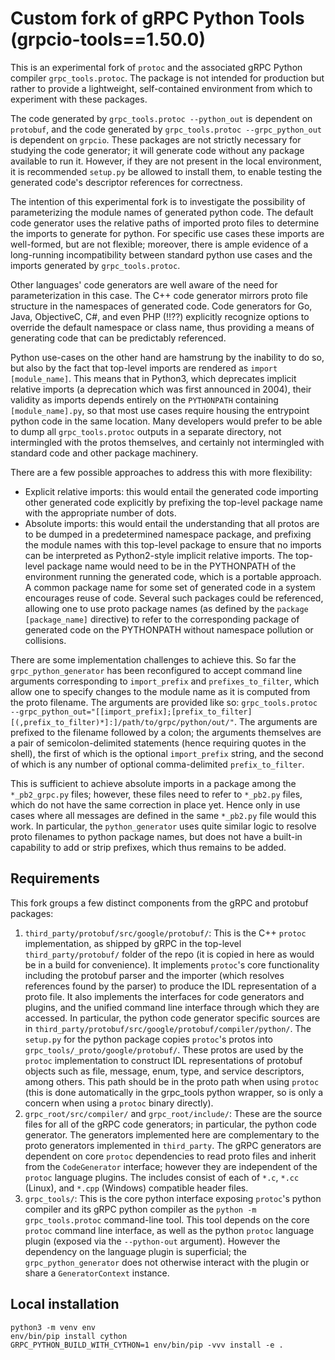 # Custom fork of gRPC Python Tools (grpcio-tools==1.50.0)

This is an experimental fork of `protoc` and the associated gRPC Python compiler `grpc_tools.protoc`.
The package is not intended for production but rather to provide a lightweight, self-contained environment from which to experiment with these packages.

The code generated by `grpc_tools.protoc --python_out` is dependent on `protobuf`, and the code generated by `grpc_tools.protoc --grpc_python_out` is dependent on `grpcio`. These packages are not strictly necessary for studying the code generator; it will generate code without any package available to run it. However, if they are not present in the local environment, it is recommended `setup.py` be allowed to install them, to enable testing the generated code's descriptor references for correctness.

The intention of this experimental fork is to investigate the possibility of parameterizing the module names of generated python code. The default code generator uses the relative paths of imported proto files to determine the imports to generate for python. For specific use cases these imports are well-formed, but are not flexible; moreover, there is ample evidence of a long-running incompatibility between standard python use cases and the imports generated by `grpc_tools.protoc`.

Other languages' code generators are well aware of the need for parameterization in this case. The C++ code generator mirrors proto file structure in the namespaces of generated code. Code generators for Go, Java, ObjectiveC, C#, and even PHP (!!??) explicitly recognize options to override the default namespace or class name, thus providing a means of generating code that can be predictably referenced.

Python use-cases on the other hand are hamstrung by the inability to do so, but also by the fact that top-level imports are rendered as `import [module_name]`. This means that in Python3, which deprecates implicit relative imports (a deprecation which was first announced in 2004), their validity as imports depends entirely on the `PYTHONPATH` containing `[module_name].py`, so that most use cases require housing the entrypoint python code in the same location. Many developers would prefer to be able to dump all `grpc_tools.protoc` outputs in a separate directory, not intermingled with the protos themselves, and certainly not intermingled with standard code and other package machinery.

There are a few possible approaches to address this with more flexibility:
- Explicit relative imports: this would entail the generated code importing other generated code explicitly by prefixing the top-level package name with the appropriate number of dots.
- Absolute imports: this would entail the understanding that all protos are to be dumped in a predetermined namespace package, and prefixing the module names with this top-level package to ensure that no imports can be interpreted as Python2-style implicit relative imports. The top-level package name would need to be in the PYTHONPATH of the environment running the generated code, which is a portable approach. A common package name for some set of generated code in a system encourages reuse of code. Several such packages could be referenced, allowing one to use proto package names (as defined by the `package [package_name]` directive) to refer to the corresponding package of generated code on the PYTHONPATH without namespace pollution or collisions.

There are some implementation challenges to achieve this. So far the `grpc_python_generator` has been reconfigured to accept command line arguments corresponding to `import_prefix` and `prefixes_to_filter`, which allow one to specify changes to the module name as it is computed from the proto filename. The arguments are provided like so:
`grpc_tools.protoc --grpc_python_out="[[import_prefix];[prefix_to_filter][(,prefix_to_filter)*]:]/path/to/grpc/python/out/"`.
The arguments are prefixed to the filename followed by a colon; the arguments themselves are a pair of semicolon-delimited statements (hence requiring quotes in the shell), the first of which is the optional `import_prefix` string, and the second of which is any number of optional comma-delimited `prefix_to_filter`.

This is sufficient to achieve absolute imports in a package among the `*_pb2_grpc.py` files; however, these files need to refer to `*_pb2.py` files, which do not have the same correction in place yet. Hence only in use cases where all messages are defined in the same `*_pb2.py` file would this work. In particular, the `python_generator` uses quite similar logic to resolve proto filenames to python package names, but does not have a built-in capability to add or strip prefixes, which thus remains to be added.

## Requirements

This fork groups a few distinct components from the gRPC and protobuf packages:

1. `third_party/protobuf/src/google/protobuf/`: This is the C++ `protoc` implementation, as shipped by gRPC in the top-level `third_party/protobuf/` folder of the repo (it is copied in here as would be in a build for convenience).
It implements `protoc`'s core functionality including the protobuf parser and the importer (which resolves references found by the parser) to produce the IDL representation of a proto file.
It also implements the interfaces for code generators and plugins, and the unified command line interface through which they are accessed.
In particular, the python code generator specific sources are in `third_party/protobuf/src/google/protobuf/compiler/python/`.
The `setup.py` for the python package copies `protoc`'s protos into `grpc_tools/_proto/google/protobuf/`.
These protos are used by the `protoc` implementation to construct IDL representations of protobuf objects such as file, message, enum, type, and service descriptors, among others.
This path should be in the proto path when using `protoc` (this is done automatically in the grpc_tools python wrapper, so is only a concern when using a `protoc` binary directly).
1. `grpc_root/src/compiler/` and `grpc_root/include/`: These are the source files for all of the gRPC code generators; in particular, the python code generator.
The generators implemented here are complementary to the proto generators implemented in `third_party`.
The gRPC generators are dependent on core `protoc` dependencies to read proto files and inherit from the `CodeGenerator` interface; however they are independent of the `protoc` language plugins.
The includes consist of each of `*.c`, `*.cc` (Linux), and `*.cpp` (Windows) compatible header files.
1. `grpc_tools/`: This is the core python interface exposing `protoc`'s python compiler and its gRPC python compiler as the `python -m grpc_tools.protoc` command-line tool.
This tool depends on the core `protoc` command line interface, as well as the python `protoc` language plugin (exposed via the `--python-out` argument).
However the dependency on the language plugin is superficial; the `grpc_python_generator` does not otherwise interact with the plugin or share a `GeneratorContext` instance.


## Local installation

```
python3 -m venv env
env/bin/pip install cython
GRPC_PYTHON_BUILD_WITH_CYTHON=1 env/bin/pip -vvv install -e .
```
